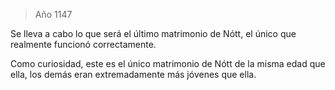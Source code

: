 > Año 1147

Se lleva a cabo lo que será el último matrimonio de Nótt, el único que realmente funcionó correctamente.

Como curiosidad, este es el único matrimonio de Nótt de la misma edad que ella, los demás eran extremadamente más jóvenes que ella.